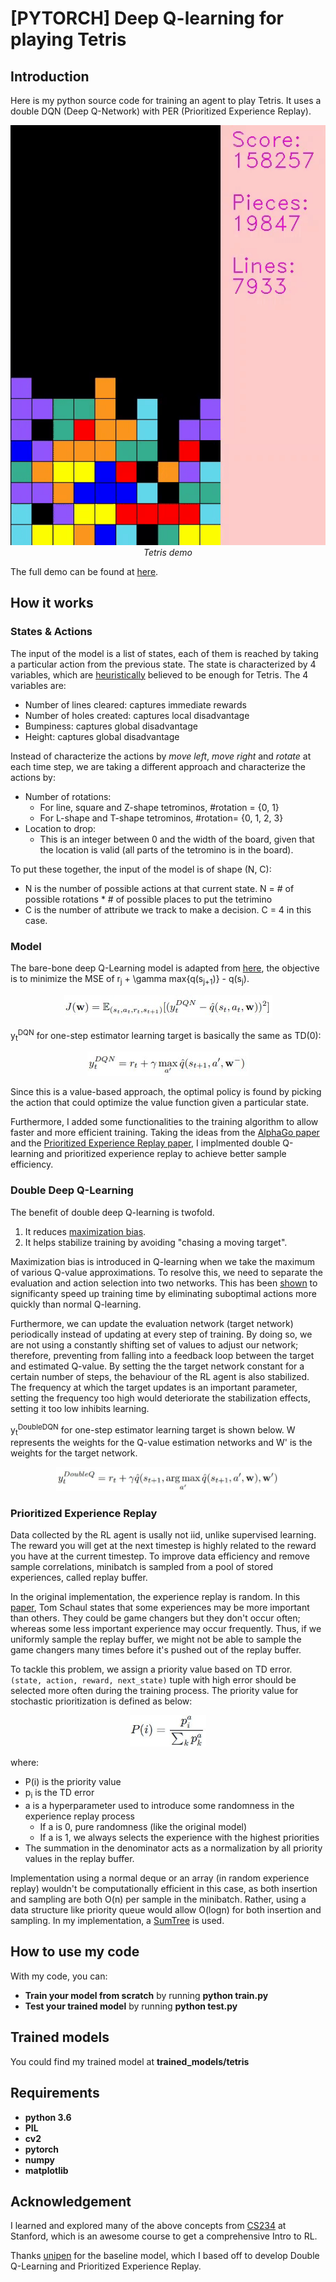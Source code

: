 # [PYTORCH] Deep Q-learning for playing Tetris

## Introduction

Here is my python source code for training an agent to play Tetris. It uses a double DQN (Deep Q-Network) with PER (Prioritized Experience Replay).

<p align="center">
  <img src="demo/tetris-ddqn-per.gif" width=600><br/>
  <i>Tetris demo</i>
</p>

The full demo can be found at [here](https://youtu.be/KTb5R5UUdDc).

## How it works
### States & Actions
The input of the model is a list of states, each of them is reached by taking a particular action from the previous state. The state is characterized by 4 variables, which are [heuristically](https://codemyroad.wordpress.com/2013/04/14/tetris-ai-the-near-perfect-player/) believed to be enough for Tetris. The 4 variables are:
- Number of lines cleared: captures immediate rewards
- Number of holes created: captures local disadvantage
- Bumpiness: captures global disadvantage
- Height: captures global disadvantage

Instead of characterize the actions by *move left*, *move right* and *rotate* at each time step, we are taking a different approach and characterize the actions by:
- Number of rotations:
	- For line, square and Z-shape tetrominos, #rotation = {0, 1}
	- For L-shape and T-shape tetrominos, #rotation= {0, 1, 2, 3}
- Location to drop:
	- This is an integer between 0 and the width of the board, given that the location is valid (all parts of the tetromino is in the board).

To put these together, the input of the model is of shape (N, C):
- N is the number of possible actions at that current state. N = # of possible rotations * # of possible places to put the tetrimino
- C is the number of attribute we track to make a decision. C = 4 in this case.

### Model
The bare-bone deep Q-Learning model is adapted from [here](https://github.com/uvipen/Tetris-deep-Q-learning-pytorch), the objective is to minimize the MSE of r<sub>j</sub> + \gamma max{q(s<sub>j+1</sub>)} - q(s<sub>j</sub>).

<p align="center">
  <img src="images/dqn_objective.jpg"/>
</p>

y<sub>t</sub><sup>DQN</sup> for one-step estimator learning target is basically the same as TD(0):

<p align="center">
  <img src="images/dqn_y.jpg"/>
</p>

Since this is a value-based approach, the optimal policy is found by picking the action that could optimize the value function given a particular state.

Furthermore, I added some functionalities to the training algorithm to allow faster and more efficient training. Taking the ideas from the [AlphaGo paper](https://www.nature.com/articles/nature16961) and the [Prioritized Experience Replay paper](https://arxiv.org/abs/1511.05952), I implmented double Q-learning and prioritized experience replay to achieve better sample efficiency.

### Double Deep Q-Learning
The benefit of double deep Q-learning is twofold.
1. It reduces [maximization bias](https://towardsdatascience.com/double-deep-q-networks-905dd8325412).
2. It helps stabilize training by avoiding "chasing a moving target".

Maximization bias is introduced in Q-learning when we take the maximum of various Q-value approximations. To resolve this, we need to separate the evaluation and action selection into two networks. This has been [shown](https://papers.nips.cc/paper/3964-double-q-learning) to significanty speed up training time by eliminating suboptimal actions more quickly than normal Q-learning.

Furthermore, we can update the evaluation network (target network) periodically instead of updating at every step of training. By doing so, we are not using a constantly shifting set of values to adjust our network; therefore, preventing from falling into a feedback loop between the target and estimated Q-value. By setting the the target network constant for a certain number of steps, the behaviour of the RL agent is also stabilized. The frequency at which the target updates is an important parameter, setting the frequency too high would deteriorate the stabilization effects, setting it too low inhibits learning.

y<sub>t</sub><sup>DoubleDQN</sup> for one-step estimator learning target is shown below. W represents the weights for the Q-value estimation networks and W' is the weights for the target network.

<p align="center">
  <img src="images/ddqn_y.jpg"
  height="38"
  >
</p>

### Prioritized Experience Replay
Data collected by the RL agent is usally not iid, unlike supervised learning. The reward you will get at the next timestep is highly related to the reward you have at the current timestep. To improve data efficiency and remove sample correlations, minibatch is sampled from a pool of stored experiences, called replay buffer.

In the original implementation, the experience replay is random. In this [paper](https://arxiv.org/abs/1511.05952), Tom Schaul states that some experiences may be more important than others. They could be game changers but they don't occur often; whereas some less important experience may occur frequently. Thus, if we uniformly sample the replay buffer, we might not be able to sample the game changers many times before it's pushed out of the replay buffer.

To tackle this problem, we assign a priority value based on TD error. `(state, action, reward, next_state)` tuple with high error should be selected more often during the training process. The priority value for stochastic prioritization is defined as below:

<p align="center">
  <img src="images/priority.jpg"
  height="50"
  >
</p>

where:
- P(i) is the priority value
- p<sub>i</sub> is the TD error
- a is a hyperparameter used to introduce some randomness in the experience replay process
  - If a is 0, pure randomness (like the original model)
  - If a is 1, we always selects the experience with the highest priorities
- The summation in the denominator acts as a normalization by all priority values in the replay buffer.

Implementation using a normal deque or an array (in random experience replay) wouldn't be computationally efficient in this case, as both insertion and sampling are both O(n) per sample in the minibatch. Rather, using a data structure like priority queue would allow O(logn) for both insertion and sampling. In my implementation, a [SumTree](https://adventuresinmachinelearning.com/sumtree-introduction-python/) is used.

## How to use my code

With my code, you can:
* **Train your model from scratch** by running **python train.py**
* **Test your trained model** by running **python test.py**

## Trained models

You could find my trained model at **trained_models/tetris**
 
## Requirements

* **python 3.6**
* **PIL**
* **cv2**
* **pytorch** 
* **numpy**
* **matplotlib**

## Acknowledgement
I learned and explored many of the above concepts from [CS234](https://web.stanford.edu/class/cs234/index.html) at Stanford, which is an awesome course to get a comprehensive Intro to RL.

Thanks [unipen](https://github.com/uvipen) for the baseline model, which I based off to develop Double Q-Learning and Prioritized Experience Replay.
